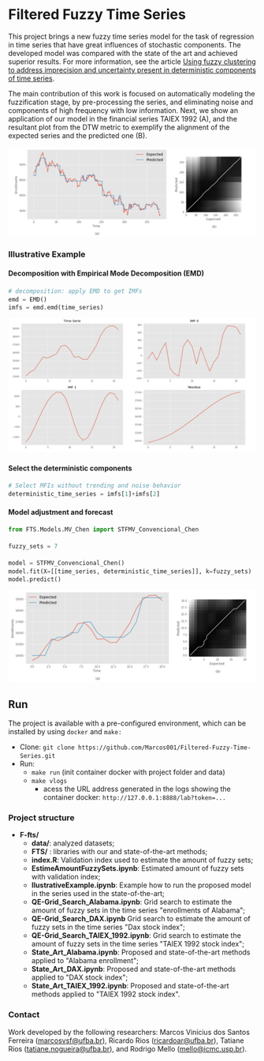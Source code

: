 # Filtered Fuzzy Time Series
This project brings a new fuzzy time series model for the task of regression in time series that have great influences of stochastic components. The developed model was compared with the state of the art and achieved superior results. For more information, see the article [Using fuzzy clustering to address imprecision and uncertainty present in deterministic components of time series](xxx).

The main contribution of this work is focused on automatically modeling the fuzzification stage, by pre-processing the series, and eliminating noise and components of high frequency with low information. Next, we show an application of our model in the financial series TAIEX 1992 (A), and the resultant plot from the DTW metric to exemplify the alignment of the expected series and the predicted one (B).





![Forecasting FTS](F-fts/data/images/forecasting_fts.png)




### Illustrative Example

#### Decomposition with Empirical Mode Decomposition (EMD)

```python
# decomposition: apply EMD to get IMFs
emd = EMD()
imfs = emd.emd(time_series)
```



![](F-fts/data/images/step_one.png)

#### Select the deterministic components

```python
# Select MFIs without trending and noise behavior 
deterministic_time_series = imfs[1]+imfs[2]
```



#### Model adjustment and forecast

```python
from FTS.Models.MV_Chen import STFMV_Convencional_Chen

fuzzy_sets = 7

model = STFMV_Convencional_Chen()
model.fit(X=[[time_series, deterministic_time_series]], k=fuzzy_sets)
model.predict()
```



![](F-fts/data/images/step_two.png)



## Run

The project is available with a pre-configured environment, which can be installed by using `docker` and `make:`

 -  Clone: `git clone https://github.com/Marcos001/Filtered-Fuzzy-Time-Series.git`
 -  Run: 
     -  `make run` (init container docker with project folder and data)
     -  `make vlogs`
         -  acess the URL address generated in the logs showing the container docker: `http://127.0.0.1:8888/lab?token=...`

### Project structure

- **F-fts/**
  - **data/**: analyzed datasets;
  - **FTS/** : libraries with our and state-of-the-art methods;
  - **index.R**: Validation index used to estimate the amount of fuzzy sets;
  - **EstimeAmountFuzzySets.ipynb**: Estimated amount of fuzzy sets with validation index;
  - **IlustrativeExample.ipynb**: Example how to run the proposed model in the series used in the state-of-the-art;
  - **QE-Grid_Search_Alabama.ipynb**: Grid search to estimate the amount of fuzzy sets in the time series "enrollments of Alabama";
  - **QE-Grid_Search_DAX.ipynb** Grid search to estimate the amount of fuzzy sets in the time series "Dax stock index";
  - **QE-Grid_Search_TAIEX_1992.ipynb**: Grid search to estimate the amount of fuzzy sets in the time series "TAIEX 1992 stock index";
  - **State_Art_Alabama.ipynb**: Proposed and state-of-the-art methods applied to "Alabama enrollment";
  - **State_Art_DAX.ipynb**: Proposed and state-of-the-art methods applied to "DAX stock index";
  - **State_Art_TAIEX_1992.ipynb**: Proposed and state-of-the-art methods applied to "TAIEX 1992 stock index".

### Contact

Work developed by the following researchers: Marcos Vinícius dos Santos Ferreira (marcosvsf@ufba.br), Ricardo Rios (ricardoar@ufba.br), Tatiane Rios (tatiane.nogueira@ufba.br), and Rodrigo Mello (mello@icmc.usp.br).

